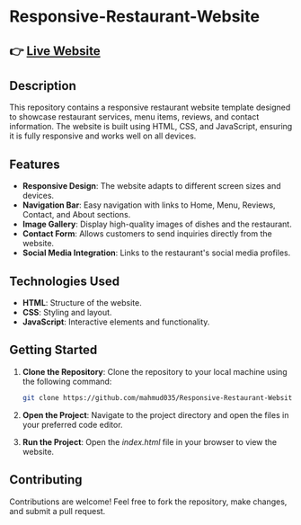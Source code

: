 # Responsive-Restaurant-Website

<h2>👉 <a href="https://mahmud035.github.io/personal-portfolio-website-html-css-javascript/index.html">Live Website</a></h2>

## Description

This repository contains a responsive restaurant website template designed to showcase restaurant services, menu items, reviews, and contact information. The website is built using HTML, CSS, and JavaScript, ensuring it is fully responsive and works well on all devices.

## Features

- **Responsive Design**: The website adapts to different screen sizes and devices.
- **Navigation Bar**: Easy navigation with links to Home, Menu, Reviews, Contact, and About sections.
- **Image Gallery**: Display high-quality images of dishes and the restaurant.
- **Contact Form**: Allows customers to send inquiries directly from the website.
- **Social Media Integration**: Links to the restaurant's social media profiles.

## Technologies Used

- **HTML**: Structure of the website.
- **CSS**: Styling and layout.
- **JavaScript**: Interactive elements and functionality.

## Getting Started

1. **Clone the Repository**: Clone the repository to your local machine using the following command:

   ```bash
   git clone https://github.com/mahmud035/Responsive-Restaurant-Website.git
   ```

2. **Open the Project**: Navigate to the project directory and open the files in your preferred code editor.

3. **Run the Project**: Open the _index.html_ file in your browser to view the website.

## Contributing

Contributions are welcome! Feel free to fork the repository, make changes, and submit a pull request.
